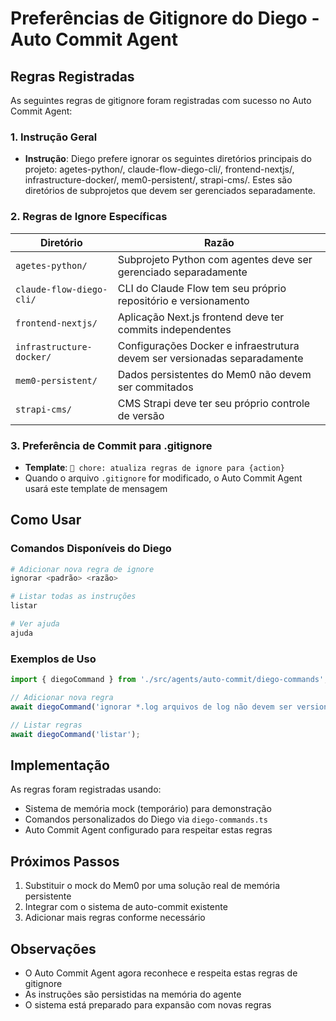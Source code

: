 # Preferências de Gitignore do Diego - Auto Commit Agent

## Regras Registradas

As seguintes regras de gitignore foram registradas com sucesso no Auto Commit Agent:

### 1. Instrução Geral
- **Instrução**: Diego prefere ignorar os seguintes diretórios principais do projeto: agetes-python/, claude-flow-diego-cli/, frontend-nextjs/, infrastructure-docker/, mem0-persistent/, strapi-cms/. Estes são diretórios de subprojetos que devem ser gerenciados separadamente.

### 2. Regras de Ignore Específicas

| Diretório | Razão |
|-----------|-------|
| `agetes-python/` | Subprojeto Python com agentes deve ser gerenciado separadamente |
| `claude-flow-diego-cli/` | CLI do Claude Flow tem seu próprio repositório e versionamento |
| `frontend-nextjs/` | Aplicação Next.js frontend deve ter commits independentes |
| `infrastructure-docker/` | Configurações Docker e infraestrutura devem ser versionadas separadamente |
| `mem0-persistent/` | Dados persistentes do Mem0 não devem ser commitados |
| `strapi-cms/` | CMS Strapi deve ter seu próprio controle de versão |

### 3. Preferência de Commit para .gitignore
- **Template**: `🚫 chore: atualiza regras de ignore para {action}`
- Quando o arquivo `.gitignore` for modificado, o Auto Commit Agent usará este template de mensagem

## Como Usar

### Comandos Disponíveis do Diego

```bash
# Adicionar nova regra de ignore
ignorar <padrão> <razão>

# Listar todas as instruções
listar

# Ver ajuda
ajuda
```

### Exemplos de Uso

```typescript
import { diegoCommand } from './src/agents/auto-commit/diego-commands';

// Adicionar nova regra
await diegoCommand('ignorar *.log arquivos de log não devem ser versionados');

// Listar regras
await diegoCommand('listar');
```

## Implementação

As regras foram registradas usando:
- Sistema de memória mock (temporário) para demonstração
- Comandos personalizados do Diego via `diego-commands.ts`
- Auto Commit Agent configurado para respeitar estas regras

## Próximos Passos

1. Substituir o mock do Mem0 por uma solução real de memória persistente
2. Integrar com o sistema de auto-commit existente
3. Adicionar mais regras conforme necessário

## Observações

- O Auto Commit Agent agora reconhece e respeita estas regras de gitignore
- As instruções são persistidas na memória do agente
- O sistema está preparado para expansão com novas regras